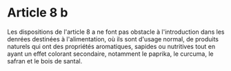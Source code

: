 # Article 8 b

Les dispositions de l'article 8 a ne font pas obstacle à l'introduction dans les denrées destinées à l'alimentation, où ils sont d'usage normal, de produits naturels qui ont des propriétés aromatiques, sapides ou nutritives tout en ayant un effet colorant secondaire, notamment le paprika, le curcuma, le safran et le bois de santal.
